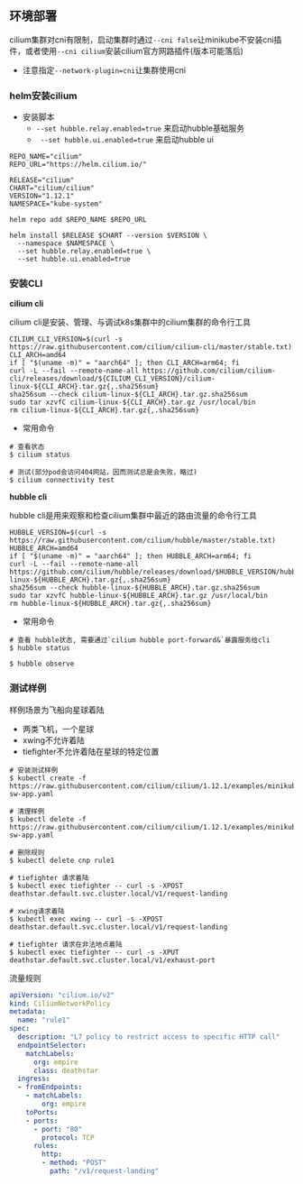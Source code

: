 
## 环境部署


cilium集群对cni有限制，启动集群时通过`--cni false`让minikube不安装cni插件，或者使用`--cni cilium`安装cilium官方网路插件(版本可能落后)
- 注意指定`--network-plugin=cni`让集群使用cni

### helm安装cilium

- 安装脚本
  - `--set hubble.relay.enabled=true` 来启动hubble基础服务
  - ` --set hubble.ui.enabled=true` 来启动hubble ui

```shell
REPO_NAME="cilium"
REPO_URL="https://helm.cilium.io/"

RELEASE="cilium"
CHART="cilium/cilium"
VERSION="1.12.1"
NAMESPACE="kube-system"

helm repo add $REPO_NAME $REPO_URL

helm install $RELEASE $CHART --version $VERSION \
  --namespace $NAMESPACE \
  --set hubble.relay.enabled=true \
  --set hubble.ui.enabled=true
```

### 安装CLI

**cilium cli**

cilium cli是安装、管理、与调试k8s集群中的cilium集群的命令行工具

```shell
CILIUM_CLI_VERSION=$(curl -s https://raw.githubusercontent.com/cilium/cilium-cli/master/stable.txt)
CLI_ARCH=amd64
if [ "$(uname -m)" = "aarch64" ]; then CLI_ARCH=arm64; fi
curl -L --fail --remote-name-all https://github.com/cilium/cilium-cli/releases/download/${CILIUM_CLI_VERSION}/cilium-linux-${CLI_ARCH}.tar.gz{,.sha256sum}
sha256sum --check cilium-linux-${CLI_ARCH}.tar.gz.sha256sum
sudo tar xzvfC cilium-linux-${CLI_ARCH}.tar.gz /usr/local/bin
rm cilium-linux-${CLI_ARCH}.tar.gz{,.sha256sum}
```

- 常用命令

```shell
# 查看状态
$ cilium status

# 测试(部分pod会访问404网站，因而测试总是会失败，略过)
$ cilium connectivity test
```

**hubble cli**

hubble cli是用来观察和检查cilium集群中最近的路由流量的命令行工具

```shell
HUBBLE_VERSION=$(curl -s https://raw.githubusercontent.com/cilium/hubble/master/stable.txt)
HUBBLE_ARCH=amd64
if [ "$(uname -m)" = "aarch64" ]; then HUBBLE_ARCH=arm64; fi
curl -L --fail --remote-name-all https://github.com/cilium/hubble/releases/download/$HUBBLE_VERSION/hubble-linux-${HUBBLE_ARCH}.tar.gz{,.sha256sum}
sha256sum --check hubble-linux-${HUBBLE_ARCH}.tar.gz.sha256sum
sudo tar xzvfC hubble-linux-${HUBBLE_ARCH}.tar.gz /usr/local/bin
rm hubble-linux-${HUBBLE_ARCH}.tar.gz{,.sha256sum}
```

- 常用命令

```shell
# 查看 hubble状态, 需要通过`cilium hubble port-forward&`暴露服务给cli
$ hubble status

$ hubble observe
```

### 测试样例

样例场景为飞船向星球着陆
- 两类飞机，一个星球
- xwing不允许着陆
- tiefighter不允许着陆在星球的特定位置

```shell
# 安装测试样例
$ kubectl create -f https://raw.githubusercontent.com/cilium/cilium/1.12.1/examples/minikube/http-sw-app.yaml

# 清理样例
$ kubectl delete -f https://raw.githubusercontent.com/cilium/cilium/1.12.1/examples/minikube/http-sw-app.yaml

# 删除规则
$ kubectl delete cnp rule1
```

```shell
# tiefighter 请求着陆
$ kubectl exec tiefighter -- curl -s -XPOST deathstar.default.svc.cluster.local/v1/request-landing

# xwing请求着陆
$ kubectl exec xwing -- curl -s -XPOST deathstar.default.svc.cluster.local/v1/request-landing

# tiefighter 请求在非法地点着陆
$ kubectl exec tiefighter -- curl -s -XPUT deathstar.default.svc.cluster.local/v1/exhaust-port
```

流量规则

```yaml
apiVersion: "cilium.io/v2"
kind: CiliumNetworkPolicy
metadata:
  name: "rule1"
spec:
  description: "L7 policy to restrict access to specific HTTP call"
  endpointSelector:
    matchLabels:
      org: empire
      class: deathstar
  ingress:
  - fromEndpoints:
    - matchLabels:
        org: empire
    toPorts:
    - ports:
      - port: "80"
        protocol: TCP
      rules:
        http:
        - method: "POST"
          path: "/v1/request-landing"
```



